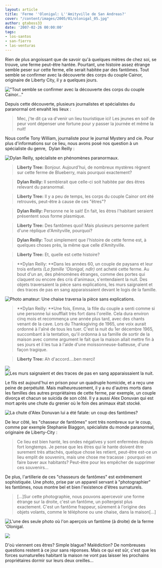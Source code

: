 ```yaml
---
layout: article
title: 'Ferme ''Olonigal: L''Amityville de San Andreas?'
cover: "/content/images/2005/01/olonigal_05.jpg"
author: gtaboss33
date: '2007-02-26 00:00:00'
tags:
- los-santos
- san-fierro
- las-venturas
---
```


Rien de plus angoissant que de savoir qu'à quelques mètres de chez soi, se trouve, une ferme peut-être hantée. Pourtant, une histoire assez étrange semble peser sur cette ferme, elle serait habitée par des fantômes. Tout semble se confirmer avec la découverte des corps du couple Cainor, originaire de Liberty City, il y a quelques jours.

!["Tout semble se confirmer avec la découverte des corps du couple Cainor..."](  /content/images/2005/01/olonigal_06.jpg)

Depuis cette découverte, plusieurs journalistes et spécialistes du paranormal ont envahit les lieux :

> Mec, j'te dit ça va d'venir un lieu touristique ici! Les jeunes en soif de peur vont dépenser&nbsp;une fortune pour y passer la journée et même la nuit!

Nous confie Tony William, journaliste pour le journal Mystery and cie. Pour plus d'informations sur ce lieu, nous avons posé nos question à un spécialiste du genre, &nbsp;Dylan Reilly :

![Dylan Reilly, spécialiste en phénomènes paranormaux.](  /content/images/2005/01/olonigal_12.jpg)

> **Liberty Tree:** Bonjour. Aujourd'hui, de nombreux mystères règnent sur cette ferme de Blueberry, mais pourquoi exactement?

> **Dylan Reilly:** Il semblerait que celle-ci soit habitée par des êtres relevant du paranormal.

> **Liberty Tree:** Il y a peu de temps, les corps du couple Cainor ont été retrouvés, peut-être à cause de ces "êtres"?

> **Dylan Reilly:** Personne ne le sait! En fait, les êtres l'habitant seraient présentent sous forme plasmique.

> **Liberty Tree:** Des fantômes quoi! Mais plusieurs personne parlent d'une réplique d'Amityville, pourquoi?

> **Dylan Reilly:** Tout simplement que l'histoire de cette ferme est, à quelques choses près, la même que celle d'Amityville.

> **Liberty Tree:** Et, quelle est cette histoire?

> \*\*Dylan Reilly: \*\*Dans les années 60, un couple de paysans et leur trois enfants _(La famille 'Olonigal, ndlr)_ ont acheté cette ferme. Au bout d'un an, des phénomènes étranges, comme des portes qui claquent ou encore des cris d'animaux,&nbsp;s'entendaient la nuit. Des objets traversaient la pièce sans explications, les murs saignaient&nbsp;et des traces de pas en sang apparaissaient devant le logis de la famille.

![Photo amateur: Une chaise traversa la pièce sans explications.](  /content/images/2005/01/olonigal_01.jpg)

> \*\*Dylan Reilly: \*\*Une fois, Emma, la fille du couple a senti comme si une personne lui soufflait très fort dans l'oreille. Cela dura environ cinq mois et recommença une année plus tard, avec des chants venant de la cave.&nbsp;Lors du Thanksgiving de 1965, une voix aurait ordonné à l'aîné de tous les tuer. C'est la nuit du&nbsp;1er décembre 1965, succombant à la tentation, qu'il ordonna à sa famille de sortir de la maison avec comme argument le fait que la maison allait mettre fin à ses jours&nbsp;et il les tua à l'aide d'une moissonneuse-batteuse, d'une façon tragique.

> **Liberty Tree:** Ah d'accord....ben merci!

![](  /content/images/2005/01/olonigal_10.jpg)  
 ![Les murs saignaient et des traces de pas en sang apparaissaient la nuit.](  /content/images/2005/01/olonigal_04.jpg)

Le fils est aujourd'hui en prison pour un quadruple homicide, et a reçu une peine de perpétuité. Mais malheureusement, il y a eu d'autres morts dans les familles des autres&nbsp;propriétaires de cette ferme, par exemple, un couple divorça et chacun se suicida de son côté. Il y a aussi Alex Donuvan qui est mort après une chute du grenier où le foin des animaux était stocké.

![La chute d'Alex Donuvan lui a été fatale: un coup des fantômes?](  /content/images/2005/01/olonigal_03.jpg)

De leur côté, les "chasseur de fantômes" sont très nombreux sur le coup, comme par exemple&nbsp;Stephanie Biaggon, spécialiste du monde paranormal, originaire de Liberty-City :

> Ce lieu est bien hanté, les ondes négatives y sont enfermées depuis fort longtemps. Je pense que les êtres qui le hante doivent être surement très attachés, quelque chose les retient, peut-être est-ce un lieu emplit de souvenirs, mais une chose me tracasse : pourquoi en faire baver aux habitants? Peut-être pour les empêcher de supprimer ces souvenirs...

De plus, l'artillerie de ces "chasseurs de fantômes" est extrêmement sophistiquée. Une photo, prise par un appareil servant à "photographier" les fantômes, nous montre bel et bien l'existence d'êtres surnaturels.

> [...]Sur cette photographie, nous pouvons apercevoir une forme étrange sur la droite, c'est un fantôme, un poltergeist plus exactement. C'est un fantôme frappeur, sûrement à l'origine des objets volants, comme le téléphone ou une chaise,&nbsp;dans la maison[...]

![L'une des seule photo où l'on aperçois un fantôme (à droite) de la ferme 'Olonigal.](  /content/images/2005/01/olonigal_09.jpg)

![](  /content/images/2005/01/olonigal_07.jpg)

D'où viennent ces êtres? Simple blague?&nbsp;Malédiction? De nombreuses questions restent à ce jour sans réponses. Mais ce qui est sûr, c'est que les forces surnaturelles habitant la maison ne vont pas laisser les prochains propriétaires dormir sur leurs deux oreilles...

<!--kg-card-end: markdown-->
